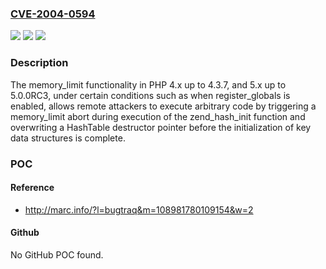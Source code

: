 ### [CVE-2004-0594](https://cve.mitre.org/cgi-bin/cvename.cgi?name=CVE-2004-0594)
![](https://img.shields.io/static/v1?label=Product&message=n%2Fa&color=blue)
![](https://img.shields.io/static/v1?label=Version&message=n%2Fa&color=blue)
![](https://img.shields.io/static/v1?label=Vulnerability&message=n%2Fa&color=brighgreen)

### Description

The memory_limit functionality in PHP 4.x up to 4.3.7, and 5.x up to 5.0.0RC3, under certain conditions such as when register_globals is enabled, allows remote attackers to execute arbitrary code by triggering a memory_limit abort during execution of the zend_hash_init function and overwriting a HashTable destructor pointer before the initialization of key data structures is complete.

### POC

#### Reference
- http://marc.info/?l=bugtraq&m=108981780109154&w=2

#### Github
No GitHub POC found.

